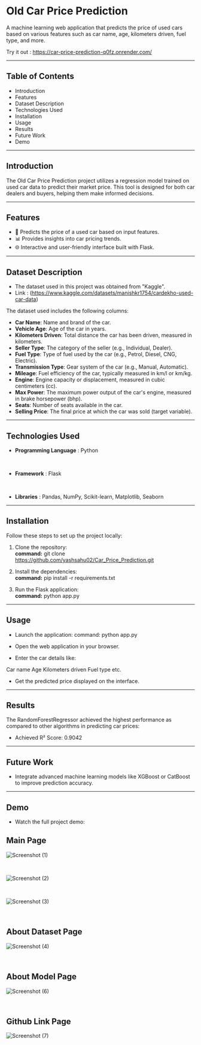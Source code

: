 ﻿# Old Car Price Prediction
A machine learning web application that predicts the price of used cars based on various features such as car name, age, kilometers driven, fuel type, and more.

Try it out : https://car-price-prediction-q0fz.onrender.com/
<br>
<hr>

## Table of Contents
- Introduction
- Features
- Dataset Description
- Technologies Used
- Installation
- Usage
- Results
- Future Work
- Demo

<hr>

## Introduction
The Old Car Price Prediction project utilizes a regression model trained on used car data to predict their market price. This tool is designed for both car dealers and buyers, helping them make informed decisions.

<hr>

## Features
- 🚗 Predicts the price of a used car based on input features.
- 📊 Provides insights into car pricing trends.
- 🌐 Interactive and user-friendly interface built with Flask.

<hr>

## Dataset Description
- The dataset used in this project was obtained from "Kaggle".
- Link : (https://www.kaggle.com/datasets/manishkr1754/cardekho-used-car-data) 

The dataset used includes the following columns:

- **Car Name**: Name and brand of the car.
- **Vehicle Age**: Age of the car in years.
- **Kilometers Driven**: Total distance the car has been driven, measured in kilometers.
- **Seller Type**: The category of the seller (e.g., Individual, Dealer).
- **Fuel Type**: Type of fuel used by the car (e.g., Petrol, Diesel, CNG, Electric).
- **Transmission Type**: Gear system of the car (e.g., Manual, Automatic).
- **Mileage**: Fuel efficiency of the car, typically measured in km/l or km/kg.
- **Engine**: Engine capacity or displacement, measured in cubic centimeters (cc).
- **Max Power**: The maximum power output of the car's engine, measured in brake horsepower (bhp).
- **Seats**: Number of seats available in the car.
- **Selling Price**: The final price at which the car was sold (target variable).

<hr>

## Technologies Used

- **Programming Language** : Python
<br>

- **Framework** : Flask
<br>

- **Libraries** : Pandas, NumPy, Scikit-learn, Matplotlib, Seaborn

<hr>

## Installation
Follow these steps to set up the project locally:

1. Clone the repository:<br>
**command:** git clone https://github.com/yashsahu02/Car_Price_Prediction.git

2. Install the dependencies:<br>
**command:** pip install -r requirements.txt

3. Run the Flask application:<br>
**command:** python app.py

<hr>

## Usage
- Launch the application:
command: python app.py

- Open the web application in your browser.

- Enter the car details like:

Car name
Age
Kilometers driven
Fuel type
etc.

- Get the predicted price displayed on the interface.

<hr>

## Results
The RandomForestRegressor achieved the highest performance as compared to other algorithms in predicting car prices:

- Achieved R² Score: 0.9042

<hr>

## Future Work
- Integrate advanced machine learning models like XGBoost or CatBoost to improve prediction accuracy.

<hr>

## Demo
- Watch the full project demo:






## Main Page
![Screenshot (1)](https://github.com/user-attachments/assets/0a6495a5-31d7-4b3f-97ae-34e9657e911b)

<br>

![Screenshot (2)](https://github.com/user-attachments/assets/043e1ddc-1ba5-42fb-9d2c-09e09ce74039)

<br>

![Screenshot (3)](https://github.com/user-attachments/assets/c326403b-1a04-4c41-ab97-f4df359e36ed)

<br>

## About Dataset Page
![Screenshot (4)](https://github.com/user-attachments/assets/ecc48685-961b-49d8-991d-2678ddf7db08)

<br>

## About Model Page
![Screenshot (6)](https://github.com/user-attachments/assets/899056c9-7258-40f8-b2dc-593619b99449)

<br>

## Github Link Page
![Screenshot (7)](https://github.com/user-attachments/assets/2c853b28-1cc7-4d74-b91b-3c624337310f)
